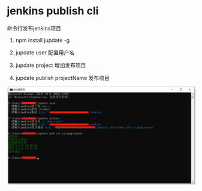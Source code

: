 # jenkins publish cli

命令行发布jenkins项目

1. npm install jupdate -g

2. jupdate user 配置用户名

3. jupdate project 增加发布项目

4. jupdate publish projectName 发布项目

![示例](./20211112143933.png)